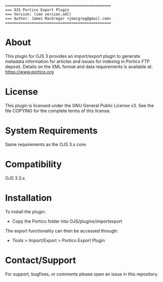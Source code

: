 ```
================================================
=== OJS Portico Export Plugin
=== Version: (see version.xml)
=== Author: James MacGregor <jmacgreg@gmail.com>
================================================
```

# About
This plugin for OJS 3 provides an import/export plugin to generate metadata information for articles
and issues for indexing in Portico FTP deposit.
Details on the XML format and data requirements is available at: https://www.portico.org

# License
This plugin is licensed under the GNU General Public License v3. See the file COPYING for the
complete terms of this license.

# System Requirements
Same requirements as the OJS 3.x core.

# Compatibility

OJS 3.3.x. 

# Installation
To install the plugin:
- Copy the Portico folder into OJS/plugins/importexport

The export functionality can then be accessed through:
- Tools > Import/Export > Portico Export Plugin

# Contact/Support
For support, bugfixes, or comments please open an issue in this repository.
